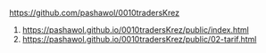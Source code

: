 <https://github.com/pashawol/0010tradersKrez>
1. <https://pashawol.github.io/0010tradersKrez/public/index.html>
1. <https://pashawol.github.io/0010tradersKrez/public/02-tarif.html>
